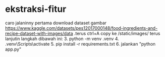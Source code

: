 # ekstraksi-fitur

caro jalaninny pertama download dataset gambar https://www.kaggle.com/datasets/pes12017000148/food-ingredients-and-recipe-dataset-with-images/data  .terus ctrl+A copy ke /static/images/
terus lanjutin langkah dibawah ini:
3. python -m venv .venv
4. .venv\Scripts\activate
5. pip install -r requirements.txt
6. jalankan "python app.py"
